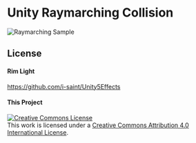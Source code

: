 Unity Raymarching Collision
===========================
![Raymarching Sample](https://raw.githubusercontent.com/wiki/hecomi/UnityRaymarchingCollision/collision.gif)

License
-------
#### Rim Light
https://github.com/i-saint/Unity5Effects

#### This Project
<a rel="license" href="http://creativecommons.org/licenses/by/4.0/"><img alt="Creative Commons License" style="border-width:0" src="https://i.creativecommons.org/l/by/4.0/88x31.png" /></a><br />This work is licensed under a <a rel="license" href="http://creativecommons.org/licenses/by/4.0/">Creative Commons Attribution 4.0 International License</a>.
